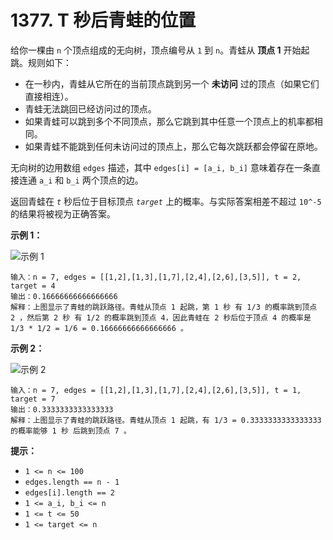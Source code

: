 # 1377. T 秒后青蛙的位置

给你一棵由 `n` 个顶点组成的无向树，顶点编号从 `1` 到 `n`。青蛙从 **顶点 1** 开始起跳。规则如下：

- 在一秒内，青蛙从它所在的当前顶点跳到另一个 **未访问** 过的顶点（如果它们直接相连）。
- 青蛙无法跳回已经访问过的顶点。
- 如果青蛙可以跳到多个不同顶点，那么它跳到其中任意一个顶点上的机率都相同。
- 如果青蛙不能跳到任何未访问过的顶点上，那么它每次跳跃都会停留在原地。

无向树的边用数组 `edges` 描述，其中 `edges[i] = [a_i, b_i]` 意味着存在一条直接连通 `a_i` 和 `b_i` 两个顶点的边。

返回青蛙在 *`t`* 秒后位于目标顶点 *`target`* 上的概率。与实际答案相差不超过 `10^-5` 的结果将被视为正确答案。

**示例 1：**

![示例 1](https://assets.leetcode.com/uploads/2021/12/21/frog1.jpg)

```()
输入：n = 7, edges = [[1,2],[1,3],[1,7],[2,4],[2,6],[3,5]], t = 2, target = 4
输出：0.16666666666666666 
解释：上图显示了青蛙的跳跃路径。青蛙从顶点 1 起跳，第 1 秒 有 1/3 的概率跳到顶点 2 ，然后第 2 秒 有 1/2 的概率跳到顶点 4，因此青蛙在 2 秒后位于顶点 4 的概率是 1/3 * 1/2 = 1/6 = 0.16666666666666666 。 
```

**示例 2：**

![示例 2](https://assets.leetcode.com/uploads/2021/12/21/frog2.jpg)

```()
输入：n = 7, edges = [[1,2],[1,3],[1,7],[2,4],[2,6],[3,5]], t = 1, target = 7
输出：0.3333333333333333
解释：上图显示了青蛙的跳跃路径。青蛙从顶点 1 起跳，有 1/3 = 0.3333333333333333 的概率能够 1 秒 后跳到顶点 7 。 
```

**提示：**

- `1 <= n <= 100`
- `edges.length == n - 1`
- `edges[i].length == 2`
- `1 <= a_i, b_i <= n`
- `1 <= t <= 50`
- `1 <= target <= n`

